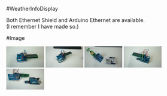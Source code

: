 #WeatherInfoDisplay

Both Ethernet Shield and Arduino Ethernet are available.  
(I remember I have made so.)

#Image

<a><img src="https://github.com/matzTada/WeatherInfoDisplay/blob/master/image/pic01.jpg" 
alt="pic01" width=20%></a>
<a><img src="https://github.com/matzTada/WeatherInfoDisplay/blob/master/image/pic02.jpg" 
alt="pic02" width=20%></a>
<a><img src="https://github.com/matzTada/WeatherInfoDisplay/blob/master/image/pic03.jpg" 
alt="pic03" width=20%></a>
<a><img src="https://github.com/matzTada/WeatherInfoDisplay/blob/master/image/pic04.jpg" 
alt="pic04" width=20%></a>
<a><img src="https://github.com/matzTada/WeatherInfoDisplay/blob/master/image/pic05.jpg" 
alt="pic05" width=20%></a>